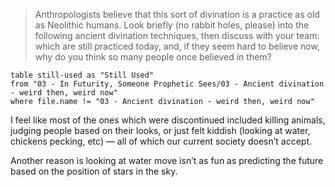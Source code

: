 > Anthropologists believe that this sort of divination is a practice as old as Neolithic humans. Look briefly (no rabbit holes, please) into the following ancient divination techniques, then discuss with your team: which are still practiced today, and, if they seem hard to believe now, why do you think so many people once believed in them?

```dataview
table still-used as "Still Used"
from "03 - In Futurity, Someone Prophetic Sees/03 - Ancient divination - weird then, weird now"
where file.name != "03 - Ancient divination - weird then, weird now"
```

I feel like most of the ones which were discontinued included killing animals, judging people based on their looks, or just felt kiddish (looking at water, chickens pecking, etc) — all of which our current society doesn’t accept.

Another reason is looking at water move isn’t as fun as predicting the future based on the position of stars in the sky.
